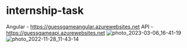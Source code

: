 # internship-task
Angular - https://guessgameangular.azurewebsites.net
API - https://guessgameapi.azurewebsites.net
![photo_2023-03-06_16-41-19](https://user-images.githubusercontent.com/105154244/228814023-b4226953-9acb-4096-a0ee-86a7e507ed38.jpg)
![photo_2022-11-28_11-43-14](https://user-images.githubusercontent.com/105154244/228814047-e6cf0155-a910-4d51-822a-7975b97ce65a.jpg)
